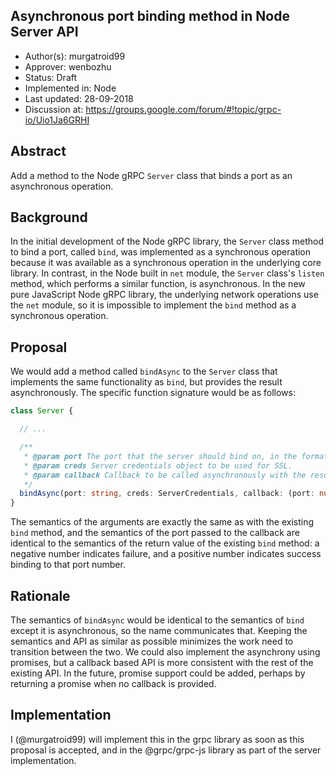 Asynchronous port binding method in Node Server API
----
* Author(s): murgatroid99
* Approver: wenbozhu
* Status: Draft
* Implemented in: Node
* Last updated: 28-09-2018
* Discussion at: https://groups.google.com/forum/#!topic/grpc-io/Uio1Ja6GRHI

## Abstract

Add a method to the Node gRPC `Server` class that binds a port as an asynchronous operation.

## Background

In the initial development of the Node gRPC library, the `Server` class method to bind a port, called `bind`, was implemented as a synchronous operation because it was available as a synchronous operation in the underlying core library. In contrast, in the Node built in `net` module, the `Server` class's `listen` method, which performs a similar function, is asynchronous. In the new pure JavaScript Node gRPC library, the underlying network operations use the `net` module, so it is impossible to implement the `bind` method as a synchronous operation.


## Proposal

We would add a method called `bindAsync` to the `Server` class that implements the same functionality as `bind`, but provides the result asynchronously. The specific function signature would be as follows:

```ts
class Server {

  // ...

  /**
   * @param port The port that the server should bind on, in the format "address:port"
   * @param creds Server credentials object to be used for SSL.
   * @param callback Callback to be called asynchronously with the result of binding the port
   */
  bindAsync(port: string, creds: ServerCredentials, callback: (port: number)=>void): void;
}
```

The semantics of the arguments are exactly the same as with the existing `bind` method, and the semantics of the port passed to the callback are identical to the semantics of the return value of the existing `bind` method: a negative number indicates failure, and a positive number indicates success binding to that port number.

## Rationale

The semantics of `bindAsync` would be identical to the semantics of `bind` except it is asynchronous, so the name communicates that. Keeping the semantics and API as similar as possible minimizes the work need to transition between the two. We could also implement the asynchrony using promises, but a callback based API is more consistent with the rest of the existing API. In the future, promise support could be added, perhaps by returning a promise when no callback is provided.


## Implementation

I (@murgatroid99) will implement this in the grpc library as soon as this proposal is accepted, and in the @grpc/grpc-js library as part of the server implementation.
